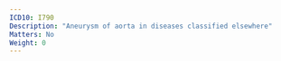 ```yaml
---
ICD10: I790
Description: "Aneurysm of aorta in diseases classified elsewhere"
Matters: No
Weight: 0
---
```

